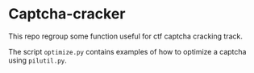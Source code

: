 # Captcha-cracker

This repo regroup some function useful for ctf captcha cracking track.

The script `optimize.py` contains examples of how to optimize a captcha using `pilutil.py`.
